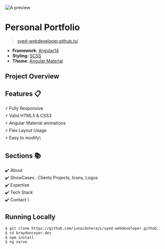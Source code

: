 ![A preview](https://github.com/junaidsherazi/syed-webdeveloper.github.io/blob/main/images/banner.png)

# Personal Portfolio 
> [syed-webdeveloper.github.io/](https://syed-webdeveloper.github.io/)

- **Framework**: [Angular14](https://angular.io/)
- **Styling**: [SCSS](https://sass-lang.com/)
- **Theme**: [Angular Material](https://material.angular.io/)

## Project Overview

## Features 📋
⚡️ Fully Responsive\
⚡️ Valid HTML5 & CSS3\
⚡️ Angular Material animations\
⚡️ Flex Layout Usage\
⚡️ Easy to modify\

## Sections 📚
✔️ About\
✔️ ShowCases : Clients Projects, Icons, Logos \
✔️ Expertise \
✔️ Tech Stack \
✔️ Contact \

## Running Locally

```bash
$ git clone https://github.com/junaidsherazi/syed-webdeveloper.github.io.git
$ cd braydoncoyer.dev
$ npm install
$ ng serve
```
